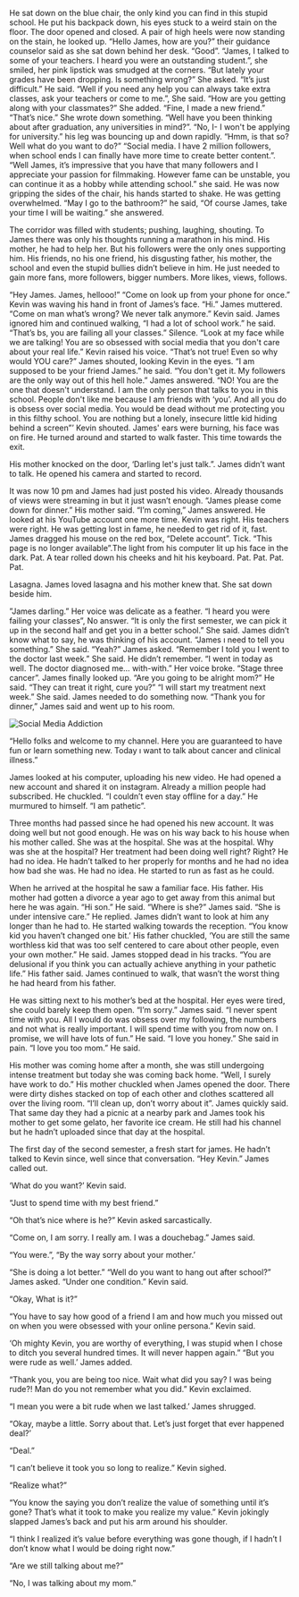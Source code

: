 He sat down on the blue chair, the only kind you can find in this stupid school. He put his backpack down, his eyes stuck to a weird stain on the floor. The door opened and closed. A pair of high heels were now standing on the stain, he looked up. “Hello James, how are you?” their guidance counselor said as she sat down behind her desk. “Good”. “James, I talked to some of your teachers. I heard you were an outstanding student.”, she smiled, her pink lipstick was smudged at the corners. “But lately your grades have been dropping. Is something wrong?” She asked. “It’s just difficult.” He said. “Well if you need any help you can always take extra classes, ask your teachers or come to me.”, She said. “How are you getting along with your classmates?” She added. “Fine, I made a new friend.” “That’s nice.” She wrote down something. “Well have you been thinking about after graduation, any universities in mind?”. “No, I- I won't be applying for university.” his leg was bouncing up and down rapidly. “Hmm, is that so? Well what do you want to do?” “Social media. I have 2 million followers, when school ends I can finally have more time to create better content.”. “Well James, it’s impressive that you have that many followers and I appreciate your passion for filmmaking. However fame can be unstable, you can continue it as a hobby while attending school.” she said. He was now gripping the sides of the chair, his hands started to shake. He was getting overwhelmed. “May I go to the bathroom?” he said, “Of course James, take your time I will be waiting.” she answered. 


The corridor was filled with students; pushing, laughing, shouting. To James there was only his thoughts running a marathon in his mind. His mother, he had to help her. But his followers were the only ones supporting him. His friends, no his one friend, his disgusting father, his mother, the school and even the stupid bullies didn’t believe in him. He just needed to gain more fans, more followers, bigger numbers. More likes, views, follows. 


“Hey James. James, hellooo!” “Come on look up from your phone for once.” Kevin was waving his hand in front of James’s face. “Hi.” James muttered. “Come on man what’s wrong? We never talk anymore.” Kevin said. James ignored him and continued walking, “I had a lot of school work.” he said. “That’s bs, you are failing all your classes.” Silence. “Look at my face while we are talking! You are so obsessed with social media that you don't care about your real life.” Kevin raised his voice. “That’s not true! Even so why would YOU care?” James shouted, looking Kevin in the eyes. “I am supposed to be your friend James.” he said. “You don't get it. My followers are the only way out of this hell hole.” James answered. “NO! You are the one that doesn't understand. I am the only person that talks to you in this school. People don't like me because I am friends with ‘you’. And all you do is obsess over social media. You would be dead without me protecting you in this filthy school. You are nothing but a lonely, insecure little kid hiding behind a screen”’ Kevin shouted. James' ears were burning, his face was on fire. He turned around and started to walk faster. This time towards the exit.


His mother knocked on the door, ‘Darling let's just talk.”. James didn’t want to talk. He opened his camera and started to record.


It was now 10 pm and James had just posted his video. Already thousands of views were streaming in but it just wasn’t enough. “James please come down for dinner.” His mother said. “I’m coming,” James answered. He looked at his YouTube account one more time. Kevin was right. His teachers were right. He was getting lost in fame, he needed to get rid of it, fast. James dragged his mouse on the red box, “Delete account”. Tick. “This page is no longer available”.The light from his computer lit up his face in the dark. Pat. A tear rolled down his cheeks and hit his keyboard. Pat. Pat. Pat. Pat.


Lasagna. James loved lasagna and his mother knew that. She sat down beside him.

”James darling.” Her voice was delicate as a feather. “I heard you were failing your classes”, No answer. “It is only the first semester, we can pick it up in the second half and get you in a better school.” She said. James didn’t know what to say, he was thinking of his account. “James ı need to tell you something.” She said. “Yeah?” James asked. “Remember I told you I went to the doctor last week.” She said. He didn’t remember. “I went in today as well. The doctor diagnosed me… with-with.” Her voice broke. “Stage three cancer”. James finally looked up. “Are you going to be alright mom?” He said. “They can treat it right, cure you?” “I will start my treatment next week.” She said. James needed to do something now. “Thank you for dinner,” James said and went up to his room.

![Social Media Addiction](https://i.imgur.com/1tiizEv.jpg)

“Hello folks and welcome to my channel. Here you are guaranteed to have fun or learn something new. Today ı want to talk about cancer and clinical illness.”


James looked at his computer, uploading his new video. He had opened a new account and shared it on instagram. Already a million people had subscribed. He chuckled. “I couldn’t even stay offline for a day.” He murmured to himself. “I am pathetic”. 


Three months had passed since he had opened his new account. It was doing well but not good enough. He was on his way back to his house when his mother called. She was at the hospital. She was at the hospital. Why was she at the hospital? Her treatment had been doing well right? Right? He had no idea. He hadn’t talked to her properly for months and he had no idea how bad she was. He had no idea. He started to run as fast as he could. 


When he arrived at the hospital he saw a familiar face. His father. His mother had gotten a divorce a year ago to get away from this animal but here he was again. “Hi son.” He said. “Where is she?” James said. “She is under intensive care.” He replied. James didn’t want to look at him any longer than he had to. He started walking towards the reception. “You know kid you haven’t changed one bit.’ His father chuckled, ‘You are still the same worthless kid that was too self centered to care about other people, even your own mother.” He said. James stopped dead in his tracks. “You are delusional if you think you can actually achieve anything in your pathetic life.” His father said. James continued to walk, that wasn’t the worst thing he had heard from his father.


He was sitting next to his mother’s bed at the hospital. Her eyes were tired, she could barely keep them open. “I’m sorry.” James said. “I never spent time with you. All I would do was obsess over my following, the numbers and not what is really important. I will spend time with you from now on. I promise, we will have lots of fun.” He said. “I love you honey.” She said in pain. “I love you too mom.” He said.


His mother was coming home after a month, she was still undergoing intense treatment but today she was coming back home. “Well, I surely have work to do.” His mother chuckled when James opened the door. There were dirty dishes stacked on top of each other and clothes scattered all over the living room. “I’ll clean up,  don’t worry about it”. James quickly said. That same day they had a picnic at a nearby park and James took his mother to get some gelato, her favorite ice cream. He still had his channel but he hadn’t uploaded since that day at the hospital. 

 

The first day of the second semester, a fresh start for james. He hadn’t talked to Kevin since, well since that conversation. “Hey Kevin.” James called out. 

‘What do you want?’ Kevin said.

“Just to spend time with my best friend.” 

“Oh that’s nice where is he?” Kevin asked sarcastically.

“Come on, I am sorry. I really am. I was a douchebag.” James said. 

“You were.”, “By the way sorry about your mother.’ 

“She is doing a lot better.” “Well do you want to hang out after school?” James asked. “Under one condition.” Kevin said.

“Okay, What is it?”

“You have to say how good of a friend I am and how much you missed out on when you were obsessed with your online persona.” Kevin said. 

‘Oh mighty Kevin, you are worthy of everything, I was stupid when I chose to ditch you several hundred times. It will never happen again.” “But you were rude as well.’ James added.

“Thank you, you are being too nice. Wait what did you say? I was being rude?! Man do you not remember what you did.” Kevin exclaimed. 

“I mean you were a bit rude when we last talked.’ James shrugged.

 “Okay, maybe a little. Sorry about that. Let’s just forget that ever happened deal?’ 

“Deal.”

“I can’t believe it took you so long to realize.” Kevin sighed.

“Realize what?”

“You know the saying you don’t realize the value of something until it’s gone? That’s what it took to make you realize my value.” Kevin jokingly slapped James’s back and put his arm around his shoulder.

“I think I realized it’s value before everything was gone though, if I hadn’t I don’t know what I would be doing right now.”

“Are we still talking about me?”

“No, I was talking about my mom.”
